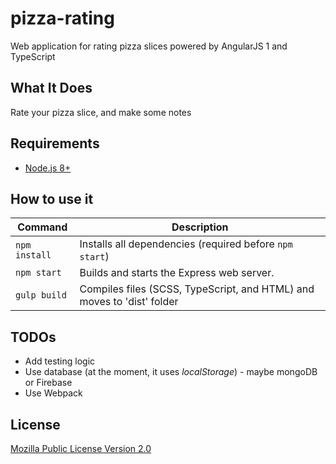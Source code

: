 # pizza-rating

Web application for rating pizza slices powered by AngularJS 1 and TypeScript

## What It Does

Rate your pizza slice, and make some notes

## Requirements

- [Node.js 8+](https://nodejs.org/)

## How to use it

| Command          | Description |
|------------------|-------------|
| `npm install`    | Installs all dependencies (required before `npm start`)
| `npm start`      | Builds and starts the Express web server.
| `gulp build`     | Compiles files (SCSS, TypeScript, and HTML) and moves to 'dist' folder

## TODOs

- Add testing logic
- Use database (at the moment, it uses _localStorage_) - maybe mongoDB or Firebase
- Use Webpack

## License

[Mozilla Public License Version 2.0](LICENSE)